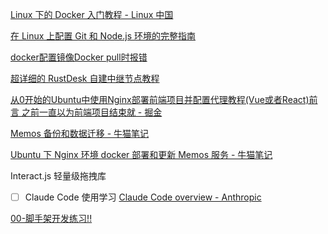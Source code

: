 [Linux 下的 Docker 入门教程 - Linux 中国](碎片整理/剪藏/Linux%20下的%20Docker%20入门教程%20-%20Linux%20中国.md)

[在 Linux 上配置 Git 和 Node.js 环境的完整指南](碎片整理/小记/在%20Linux%20上配置%20Git%20和%20Node.js%20环境的完整指南.md)

[docker配置镜像Docker pull时报错](碎片整理/剪藏/docker配置镜像Docker%20pull时报错.md)

[超详细的 RustDesk 自建中继节点教程](碎片整理/剪藏/超详细的%20RustDesk%20自建中继节点教程.md)

[从0开始的Ubuntu中使用Nginx部署前端项目并配置代理教程(Vue或者React)前言 之前一直以为前端项目结束就 - 掘金](碎片整理/剪藏/从0开始的Ubuntu中使用Nginx部署前端项目并配置代理教程(Vue或者React)前言%20之前一直以为前端项目结束就%20-%20掘金.md)


[Memos 备份和数据迁移 - 牛猫笔记](https://www.oxcat.com/article-65.html)

[Ubuntu 下 Nginx 环境 docker 部署和更新 Memos 服务 - 牛猫笔记](https://www.oxcat.com/article-54.html)



Interact.js 轻量级拖拽库



- [ ] Claude Code 使用学习
[Claude Code overview - Anthropic](https://docs.anthropic.com/en/docs/claude-code/overview)

[00-脚手架开发练习!!](00-前端/工程化体系/前端工程化-脚手架开发/00-脚手架开发练习!!.md)